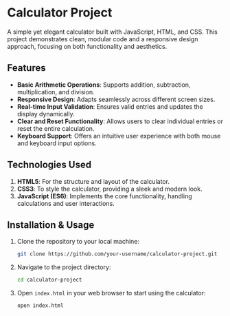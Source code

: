 # Calculator Project

A simple yet elegant calculator built with JavaScript, HTML, and CSS. This project demonstrates clean, modular code and a responsive design approach, focusing on both functionality and aesthetics.

## Features

- **Basic Arithmetic Operations**: Supports addition, subtraction, multiplication, and division.
- **Responsive Design**: Adapts seamlessly across different screen sizes.
- **Real-time Input Validation**: Ensures valid entries and updates the display dynamically.
- **Clear and Reset Functionality**: Allows users to clear individual entries or reset the entire calculation.
- **Keyboard Support**: Offers an intuitive user experience with both mouse and keyboard input options.

## Technologies Used

1. **HTML5**: For the structure and layout of the calculator.
2. **CSS3**: To style the calculator, providing a sleek and modern look.
3. **JavaScript (ES6)**: Implements the core functionality, handling calculations and user interactions.

## Installation & Usage

1. Clone the repository to your local machine:
    ```bash
    git clone https://github.com/your-username/calculator-project.git
    ```
2. Navigate to the project directory:
    ```bash
    cd calculator-project
    ```
3. Open `index.html` in your web browser to start using the calculator:
    ```bash
    open index.html
    ```
